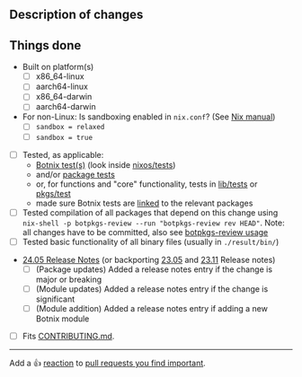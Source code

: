 ## Description of changes

<!--
For package updates please link to a changelog or describe changes, this helps your fellow maintainers discover breaking updates.
For new packages please briefly describe the package or provide a link to its homepage.
-->

## Things done

<!-- Please check what applies. Note that these are not hard requirements but merely serve as information for reviewers. -->

- Built on platform(s)
  - [ ] x86_64-linux
  - [ ] aarch64-linux
  - [ ] x86_64-darwin
  - [ ] aarch64-darwin
- For non-Linux: Is sandboxing enabled in `nix.conf`? (See [Nix manual](https://nixos.org/manual/nix/stable/command-ref/conf-file.html))
  - [ ] `sandbox = relaxed`
  - [ ] `sandbox = true`
- [ ] Tested, as applicable:
  - [Botnix test(s)](https://nixos.org/manual/nixos/unstable/index.html#sec-nixos-tests) (look inside [nixos/tests](https://github.com/nervosys/Botnix/blob/master/nixos/tests))
  - and/or [package tests](https://nixos.org/manual/botpkgs/unstable/#sec-package-tests)
  - or, for functions and "core" functionality, tests in [lib/tests](https://github.com/nervosys/Botnix/blob/master/lib/tests) or [pkgs/test](https://github.com/nervosys/Botnix/blob/master/pkgs/test)
  - made sure Botnix tests are [linked](https://nixos.org/manual/botpkgs/unstable/#ssec-nixos-tests-linking) to the relevant packages
- [ ] Tested compilation of all packages that depend on this change using `nix-shell -p botpkgs-review --run "botpkgs-review rev HEAD"`. Note: all changes have to be committed, also see [botpkgs-review usage](https://github.com/Mic92/botpkgs-review#usage)
- [ ] Tested basic functionality of all binary files (usually in `./result/bin/`)
- [24.05 Release Notes](https://github.com/nervosys/Botnix/blob/master/nixos/doc/manual/release-notes/rl-2405.section.md) (or backporting [23.05](https://github.com/nervosys/Botnix/blob/master/nixos/doc/manual/release-notes/rl-2305.section.md) and [23.11](https://github.com/nervosys/Botnix/blob/master/nixos/doc/manual/release-notes/rl-2311.section.md) Release notes)
  - [ ] (Package updates) Added a release notes entry if the change is major or breaking
  - [ ] (Module updates) Added a release notes entry if the change is significant
  - [ ] (Module addition) Added a release notes entry if adding a new Botnix module
- [ ] Fits [CONTRIBUTING.md](https://github.com/nervosys/Botnix/blob/master/CONTRIBUTING.md).

<!--
To help with the large amounts of pull requests, we would appreciate your
reviews of other pull requests, especially simple package updates. Just leave a
comment describing what you have tested in the relevant package/service.
Reviewing helps to reduce the average time-to-merge for everyone.
Thanks a lot if you do!

List of open PRs: https://github.com/nervosys/Botnix/pulls
Reviewing guidelines: https://nixos.org/manual/botpkgs/unstable/#chap-reviewing-contributions
-->

---

Add a :+1: [reaction] to [pull requests you find important].

[reaction]: https://github.blog/2016-03-10-add-reactions-to-pull-requests-issues-and-comments/
[pull requests you find important]: https://github.com/nervosys/Botnix/pulls?q=is%3Aopen+sort%3Areactions-%2B1-desc
